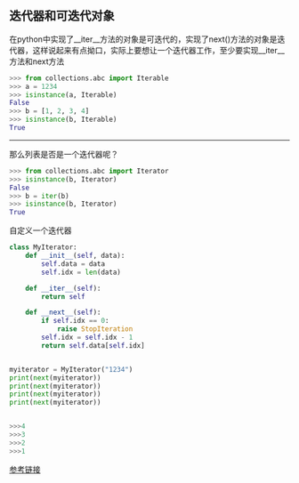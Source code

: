 ## 迭代器和可迭代对象

在python中实现了__iter__方法的对象是可迭代的，实现了next()方法的对象是迭代器，这样说起来有点拗口，实际上要想让一个迭代器工作，至少要实现__iter__方法和next方法



```python
>>> from collections.abc import Iterable
>>> a = 1234
>>> isinstance(a, Iterable)
False
>>> b = [1, 2, 3, 4]
>>> isinstance(b, Iterable)
True

```



***

那么列表是否是一个迭代器呢？

```python
>>> from collections.abc import Iterator
>>> isinstance(b, Iterator)
False
>>> b = iter(b)
>>> isinstance(b, Iterator)
True

```





自定义一个迭代器

```python
class MyIterator:
    def __init__(self, data):
        self.data = data
        self.idx = len(data)

    def __iter__(self):
        return self

    def __next__(self):
        if self.idx == 0:
            raise StopIteration
        self.idx = self.idx - 1
        return self.data[self.idx]


myiterator = MyIterator("1234")
print(next(myiterator))
print(next(myiterator))
print(next(myiterator))
print(next(myiterator))


>>>4
>>>3
>>>2
>>>1
```

[参考链接](https://kelepython.readthedocs.io/zh/latest/c01/c01_11.html)
